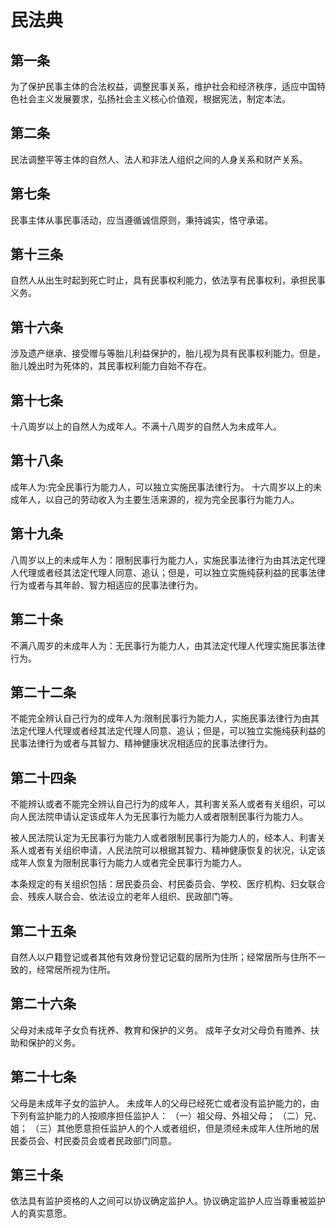 # 民法典

## 第一条
为了保护民事主体的合法权益，调整民事关系，维护社会和经济秩序，适应中国特色社会主义发展要求，弘扬社会主义核心价值观，根据宪法，制定本法。

## 第二条
民法调整平等主体的自然人、法人和非法人组织之间的人身关系和财产关系。

## 第七条
民事主体从事民事活动，应当遵循诚信原则，秉持诚实，恪守承诺。

## 第十三条
自然人从出生时起到死亡时止，具有民事权利能力，依法享有民事权利，承担民事义务。

## 第十六条
涉及遗产继承、接受赠与等胎儿利益保护的，胎儿视为具有民事权利能力。但是，胎儿娩出时为死体的，其民事权利能力自始不存在。

## 第十七条
十八周岁以上的自然人为成年人。不满十八周岁的自然人为未成年人。

## 第十八条
成年人为:完全民事行为能力人，可以独立实施民事法律行为。
十六周岁以上的未成年人，以自己的劳动收入为主要生活来源的，视为完全民事行为能力人。
## 第十九条
八周岁以上的未成年人为：限制民事行为能力人，实施民事法律行为由其法定代理人代理或者经其法定代理人同意、追认；但是，可以独立实施纯获利益的民事法律行为或者与其年龄、智力相适应的民事法律行为。

## 第二十条
不满八周岁的未成年人为：无民事行为能力人，由其法定代理人代理实施民事法律行为。

## 第二十二条
不能完全辨认自己行为的成年人为:限制民事行为能力人，实施民事法律行为由其法定代理人代理或者经其法定代理人同意、追认；但是，可以独立实施纯获利益的民事法律行为或者与其智力、精神健康状况相适应的民事法律行为。

## 第二十四条
不能辨认或者不能完全辨认自己行为的成年人，其利害关系人或者有关组织，可以向人民法院申请认定该成年人为无民事行为能力人或者限制民事行为能力人。

被人民法院认定为无民事行为能力人或者限制民事行为能力人的，经本人、利害关系人或者有关组织申请，人民法院可以根据其智力、精神健康恢复的状况，认定该成年人恢复为限制民事行为能力人或者完全民事行为能力人。

本条规定的有关组织包括：居民委员会、村民委员会、学校、医疗机构、妇女联合会、残疾人联合会、依法设立的老年人组织、民政部门等。

## 第二十五条
自然人以户籍登记或者其他有效身份登记记载的居所为住所；经常居所与住所不一致的，经常居所视为住所。

## 第二十六条
父母对未成年子女负有抚养、教育和保护的义务。
成年子女对父母负有赡养、扶助和保护的义务。

## 第二十七条
父母是未成年子女的监护人。
未成年人的父母已经死亡或者没有监护能力的，由下列有监护能力的人按顺序担任监护人：
（一）祖父母、外祖父母；
（二）兄、姐；
（三）其他愿意担任监护人的个人或者组织，但是须经未成年人住所地的居民委员会、村民委员会或者民政部门同意。

## 第三十条
依法具有监护资格的人之间可以协议确定监护人。协议确定监护人应当尊重被监护人的真实意愿。